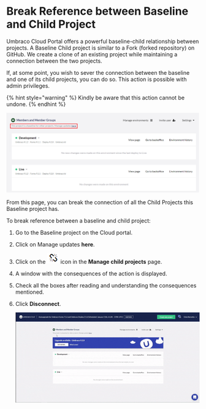 # Break Reference between Baseline and Child Project

Umbraco Cloud Portal offers a powerful baseline-child relationship between projects. A Baseline Child project is similar to a Fork (forked repository) on GitHub. We create a clone of an existing project while maintaining a connection between the two projects.

If, at some point, you wish to sever the connection between the baseline and one of its child projects, you can do so. This action is possible with admin privileges.

{% hint style="warning" %}
Kindly be aware that this action cannot be undone.
{% endhint %}

![Baseline child project](../../../../getting-started/baselines/images/Baseline-child-project.png)

From this page, you can break the connection of all the Child Projects this Baseline project has.

To break reference between a baseline and child project:

1. Go to the Baseline project on the Cloud portal.
2. Click on Manage updates **here**.
3. Click on the ![Disconnect](../../../../getting-started/baselines/images/disconnect-icon.png) icon in the **Manage child projects** page.
4. A window with the consequences of the action is displayed.
5. Check all the boxes after reading and understanding the consequences mentioned.
6.  Click **Disconnect**.

    ![Break Baseline and child project](../../../../getting-started/baselines/images/Break-baseline.gif)
